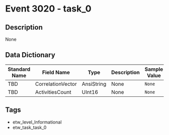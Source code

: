 # Event 3020 - task_0

## Description
None

## Data Dictionary
|Standard Name|Field Name|Type|Description|Sample Value|
|---|---|---|---|---|
|TBD|CorrelationVector|AnsiString|None|`None`|
|TBD|ActivitiesCount|UInt16|None|`None`|

## Tags
* etw_level_Informational
* etw_task_task_0